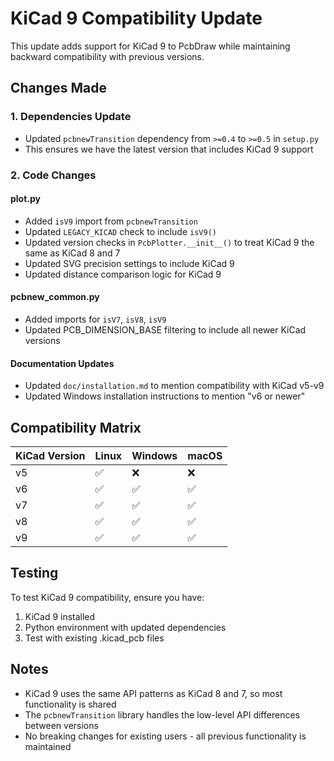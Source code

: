 # KiCad 9 Compatibility Update

This update adds support for KiCad 9 to PcbDraw while maintaining backward compatibility with previous versions.

## Changes Made

### 1. Dependencies Update
- Updated `pcbnewTransition` dependency from `>=0.4` to `>=0.5` in `setup.py`
- This ensures we have the latest version that includes KiCad 9 support

### 2. Code Changes

#### plot.py
- Added `isV9` import from `pcbnewTransition`
- Updated `LEGACY_KICAD` check to include `isV9()`
- Updated version checks in `PcbPlotter.__init__()` to treat KiCad 9 the same as KiCad 8 and 7
- Updated SVG precision settings to include KiCad 9
- Updated distance comparison logic for KiCad 9

#### pcbnew_common.py
- Added imports for `isV7`, `isV8`, `isV9`
- Updated PCB_DIMENSION_BASE filtering to include all newer KiCad versions

#### Documentation Updates
- Updated `doc/installation.md` to mention compatibility with KiCad v5-v9
- Updated Windows installation instructions to mention "v6 or newer"

## Compatibility Matrix

| KiCad Version | Linux | Windows | macOS |
|---------------|-------|---------|--------|
| v5            | ✅    | ❌      | ❌     |
| v6            | ✅    | ✅      | ✅     |
| v7            | ✅    | ✅      | ✅     |
| v8            | ✅    | ✅      | ✅     |
| v9            | ✅    | ✅      | ✅     |

## Testing

To test KiCad 9 compatibility, ensure you have:
1. KiCad 9 installed
2. Python environment with updated dependencies
3. Test with existing .kicad_pcb files

## Notes

- KiCad 9 uses the same API patterns as KiCad 8 and 7, so most functionality is shared
- The `pcbnewTransition` library handles the low-level API differences between versions
- No breaking changes for existing users - all previous functionality is maintained
